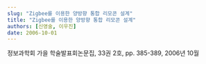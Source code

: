 ```yaml
---
slug: "Zigbee를 이용한 양방향 통합 리모콘 설계"
title: "Zigbee를 이용한 양방향 통합 리모콘 설계"
authors: [신영술, 이우진]
date: 2006-10-01
---
```


정보과학회 가을 학술발표회논문집, 33권 2호, pp. 385-389, 2006년 10월
